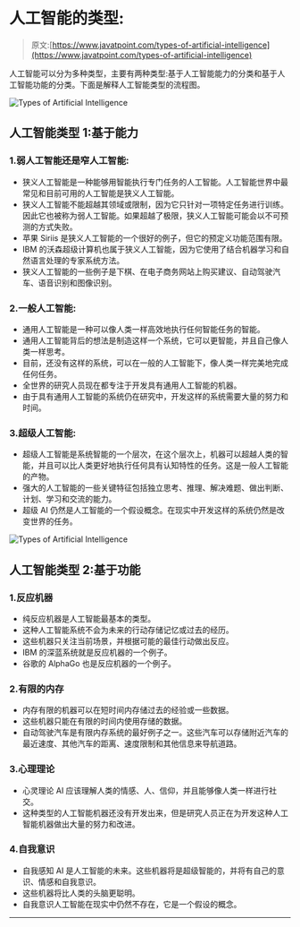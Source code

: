 # 人工智能的类型:

> 原文:[https://www.javatpoint.com/types-of-artificial-intelligence](https://www.javatpoint.com/types-of-artificial-intelligence)

人工智能可以分为多种类型，主要有两种类型:基于人工智能能力的分类和基于人工智能功能的分类。下面是解释人工智能类型的流程图。

![Types of Artificial Intelligence](../Images/dc69661404b5ef04ab819c0ff0be117a.png)

## 人工智能类型 1:基于能力

### 1.弱人工智能还是窄人工智能:

*   狭义人工智能是一种能够用智能执行专门任务的人工智能。人工智能世界中最常见和目前可用的人工智能是狭义人工智能。
*   狭义人工智能不能超越其领域或限制，因为它只针对一项特定任务进行训练。因此它也被称为弱人工智能。如果超越了极限，狭义人工智能可能会以不可预测的方式失败。
*   苹果 Siriis 是狭义人工智能的一个很好的例子，但它的预定义功能范围有限。
*   IBM 的沃森超级计算机也属于狭义人工智能，因为它使用了结合机器学习和自然语言处理的专家系统方法。
*   狭义人工智能的一些例子是下棋、在电子商务网站上购买建议、自动驾驶汽车、语音识别和图像识别。

### 2.一般人工智能:

*   通用人工智能是一种可以像人类一样高效地执行任何智能任务的智能。
*   通用人工智能背后的想法是制造这样一个系统，它可以更智能，并且自己像人类一样思考。
*   目前，还没有这样的系统，可以在一般的人工智能下，像人类一样完美地完成任何任务。
*   全世界的研究人员现在都专注于开发具有通用人工智能的机器。
*   由于具有通用人工智能的系统仍在研究中，开发这样的系统需要大量的努力和时间。

### 3.超级人工智能:

*   超级人工智能是系统智能的一个层次，在这个层次上，机器可以超越人类的智能，并且可以比人类更好地执行任何具有认知特性的任务。这是一般人工智能的产物。
*   强大的人工智能的一些关键特征包括独立思考、推理、解决难题、做出判断、计划、学习和交流的能力。
*   超级 AI 仍然是人工智能的一个假设概念。在现实中开发这样的系统仍然是改变世界的任务。

![Types of Artificial Intelligence](../Images/d5f6c0032fe4a8db244189bddc2ed99f.png)

## 人工智能类型 2:基于功能

### 1.反应机器

*   纯反应机器是人工智能最基本的类型。
*   这种人工智能系统不会为未来的行动存储记忆或过去的经历。
*   这些机器只关注当前场景，并根据可能的最佳行动做出反应。
*   IBM 的深蓝系统就是反应机器的一个例子。
*   谷歌的 AlphaGo 也是反应机器的一个例子。

### 2.有限的内存

*   内存有限的机器可以在短时间内存储过去的经验或一些数据。
*   这些机器只能在有限的时间内使用存储的数据。
*   自动驾驶汽车是有限内存系统的最好例子之一。这些汽车可以存储附近汽车的最近速度、其他汽车的距离、速度限制和其他信息来导航道路。

### 3.心理理论

*   心灵理论 AI 应该理解人类的情感、人、信仰，并且能够像人类一样进行社交。
*   这种类型的人工智能机器还没有开发出来，但是研究人员正在为开发这种人工智能机器做出大量的努力和改进。

### 4.自我意识

*   自我感知 AI 是人工智能的未来。这些机器将是超级智能的，并将有自己的意识、情感和自我意识。
*   这些机器将比人类的头脑更聪明。
*   自我意识人工智能在现实中仍然不存在，它是一个假设的概念。

* * *